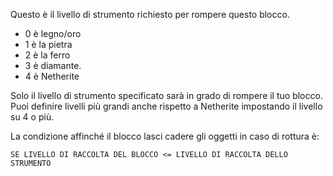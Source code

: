 Questo è il livello di strumento richiesto per rompere questo blocco.

* 0 è legno/oro
* 1 è la pietra
* 2 è la ferro
* 3 è diamante.
* 4 è Netherite

Solo il livello di strumento specificato sarà in grado di rompere il tuo blocco. Puoi definire livelli più grandi anche rispetto a Netherite impostando il livello su 4 o più.

La condizione affinché il blocco lasci cadere gli oggetti in caso di rottura è:

`SE LIVELLO DI RACCOLTA DEL BLOCCO <= LIVELLO DI RACCOLTA DELLO STRUMENTO`
